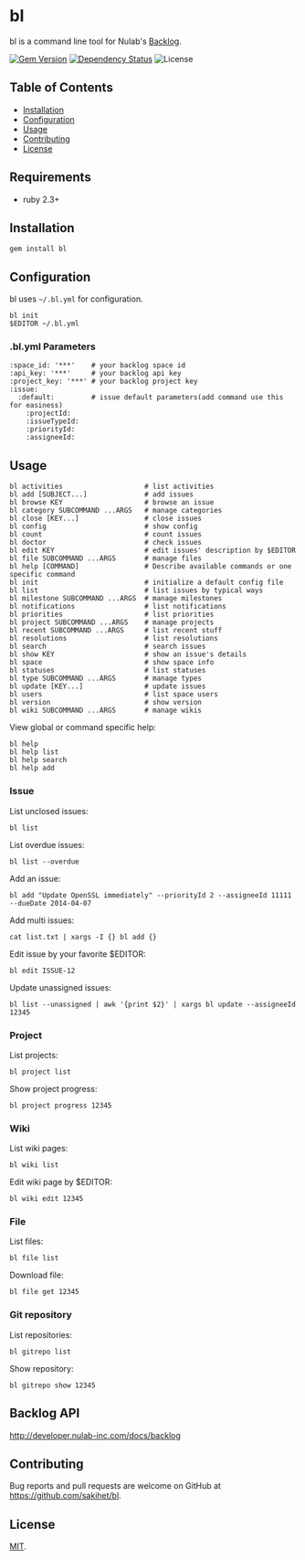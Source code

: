 # bl

bl is a command line tool for Nulab's [Backlog](http://www.backlog.jp/).

[![Gem Version](https://badge.fury.io/rb/bl.svg)](https://badge.fury.io/rb/bl)
[![Dependency Status](https://gemnasium.com/badges/github.com/sakihet/bl.svg)](https://gemnasium.com/github.com/sakihet/bl)
![License](https://img.shields.io/github/license/sakihet/bl.svg)

## Table of Contents
- [Installation](https://github.com/sakihet/bl#installation)
- [Configuration](https://github.com/sakihet/bl#configuration)
- [Usage](https://github.com/sakihet/bl#usage)
- [Contributing](https://github.com/sakihet/bl#contributing)
- [License](https://github.com/sakihet/bl#license)

## Requirements

- ruby 2.3+

## Installation

    gem install bl

## Configuration

bl uses `~/.bl.yml` for configuration.

    bl init
    $EDITOR ~/.bl.yml

### .bl.yml Parameters

    :space_id: '***'    # your backlog space id
    :api_key: '***'     # your backlog api key
    :project_key: '***' # your backlog project key
    :issue:
      :default:         # issue default parameters(add command use this for easiness)
        :projectId:
        :issueTypeId:
        :priorityId:
        :assigneeId:

## Usage

    bl activities                    # list activities
    bl add [SUBJECT...]              # add issues
    bl browse KEY                    # browse an issue
    bl category SUBCOMMAND ...ARGS   # manage categories
    bl close [KEY...]                # close issues
    bl config                        # show config
    bl count                         # count issues
    bl doctor                        # check issues
    bl edit KEY                      # edit issues' description by $EDITOR
    bl file SUBCOMMAND ...ARGS       # manage files
    bl help [COMMAND]                # Describe available commands or one specific command
    bl init                          # initialize a default config file
    bl list                          # list issues by typical ways
    bl milestone SUBCOMMAND ...ARGS  # manage milestones
    bl notifications                 # list notifications
    bl priorities                    # list priorities
    bl project SUBCOMMAND ...ARGS    # manage projects
    bl recent SUBCOMMAND ...ARGS     # list recent stuff
    bl resolutions                   # list resolutions
    bl search                        # search issues
    bl show KEY                      # show an issue's details
    bl space                         # show space info
    bl statuses                      # list statuses
    bl type SUBCOMMAND ...ARGS       # manage types
    bl update [KEY...]               # update issues
    bl users                         # list space users
    bl version                       # show version
    bl wiki SUBCOMMAND ...ARGS       # manage wikis

View global or command specific help:

    bl help
    bl help list
    bl help search
    bl help add

### Issue

List unclosed issues:

    bl list

List overdue issues:

    bl list --overdue

Add an issue:

    bl add "Update OpenSSL immediately" --priorityId 2 --assigneeId 11111 --dueDate 2014-04-07

Add multi issues:

    cat list.txt | xargs -I {} bl add {}

Edit issue by your favorite $EDITOR:

    bl edit ISSUE-12

Update unassigned issues:

    bl list --unassigned | awk '{print $2}' | xargs bl update --assigneeId 12345

### Project

List projects:

    bl project list

Show project progress:

    bl project progress 12345

### Wiki

List wiki pages:

    bl wiki list

Edit wiki page by $EDITOR:

    bl wiki edit 12345

### File

List files:

    bl file list

Download file:

    bl file get 12345

### Git repository

List repositories:

    bl gitrepo list

Show repository:

    bl gitrepo show 12345

## Backlog API

http://developer.nulab-inc.com/docs/backlog

## Contributing

Bug reports and pull requests are welcome on GitHub at https://github.com/sakihet/bl.

## License

[MIT](http://opensource.org/licenses/MIT).
